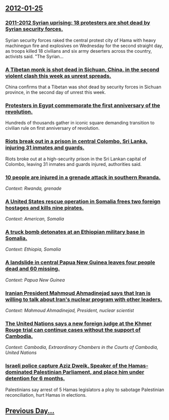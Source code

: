 ## [2012-01-25](/news/2012/01/25/index.md)

### [2011-2012 Syrian uprising: 18 protesters are shot dead by Syrian security forces. ](/news/2012/01/25/2011a2012-syrian-uprising-18-protesters-are-shot-dead-by-syrian-security-forces.md)
Syrian security forces raked the central protest city of Hama with heavy machinegun fire and explosives on Wednesday for the second straight day, as troops killed 18 civilians and six army deserters across the country, activists said. &quot;The Syrian...

### [A Tibetan monk is shot dead in Sichuan, China, in the second violent clash this week as unrest spreads. ](/news/2012/01/25/a-tibetan-monk-is-shot-dead-in-sichuan-china-in-the-second-violent-clash-this-week-as-unrest-spreads.md)
China confirms that a Tibetan was shot dead by security forces in Sichuan province, in the second day of unrest this week.

### [Protesters in Egypt commemorate the first anniversary of the revolution. ](/news/2012/01/25/protesters-in-egypt-commemorate-the-first-anniversary-of-the-revolution.md)
Hundreds of thousands gather in iconic square demanding transition to civilian rule on first anniversary of revolution.

### [Riots break out in a prison in central Colombo, Sri Lanka, injuring 31 inmates and guards. ](/news/2012/01/25/riots-break-out-in-a-prison-in-central-colombo-sri-lanka-injuring-31-inmates-and-guards.md)
Riots broke out at a high-security prison in the Sri Lankan capital of Colombo, leaving 31 inmates and guards injured, authorities said.

### [10 people are injured in a grenade attack in southern Rwanda. ](/news/2012/01/25/10-people-are-injured-in-a-grenade-attack-in-southern-rwanda.md)
_Context: Rwanda, grenade_

### [A United States rescue operation in Somalia frees two foreign hostages and kills nine pirates. ](/news/2012/01/25/a-united-states-rescue-operation-in-somalia-frees-two-foreign-hostages-and-kills-nine-pirates.md)
_Context: American, Somalia_

### [A truck bomb detonates at an Ethiopian military base in Somalia. ](/news/2012/01/25/a-truck-bomb-detonates-at-an-ethiopian-military-base-in-somalia.md)
_Context: Ethiopia, Somalia_

### [A landslide in central Papua New Guinea leaves four people dead and 60 missing. ](/news/2012/01/25/a-landslide-in-central-papua-new-guinea-leaves-four-people-dead-and-60-missing.md)
_Context: Papua New Guinea_

### [Iranian President Mahmoud Ahmadinejad says that Iran is willing to talk about Iran's nuclear program with other leaders. ](/news/2012/01/25/iranian-president-mahmoud-ahmadinejad-says-that-iran-is-willing-to-talk-about-iran-s-nuclear-program-with-other-leaders.md)
_Context: Mahmoud Ahmadinejad, President, nuclear scientist_

### [The United Nations says a new foreign judge at the Khmer Rouge trial can continue cases without the support of Cambodia. ](/news/2012/01/25/the-united-nations-says-a-new-foreign-judge-at-the-khmer-rouge-trial-can-continue-cases-without-the-support-of-cambodia.md)
_Context: Cambodia, Extraordinary Chambers in the Courts of Cambodia, United Nations_

### [Israeli police capture Aziz Dweik, Speaker of the Hamas-dominated Palestinian Parliament, and place him under detention for 6 months.  ](/news/2012/01/25/israeli-police-capture-aziz-dweik-speaker-of-the-hamas-dominated-palestinian-parliament-and-place-him-under-detention-for-6-months.md)
Palestinians say arrest of 5 Hamas legislators a ploy to sabotage Palestinian reconciliation, hurt Hamas in elections.

## [Previous Day...](/news/2012/01/24/index.md)

